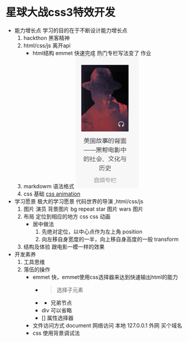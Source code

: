 # 星球大战css3特效开发

- 能力增长点
    学习的目的在于不断设计能力增长点
    1. hackthon 黑客精神
    2. html/css/js 离开api 
        - html结构
            emmet 快速完成 热门专栏写法变了 作业
    3. markdowm 语法格式
        ![img](./imgs/column.png)
    4. css 基础
    [css animation](https://www.w3school.com.cn/cssref/pr_animation.asp)
- 学习愿景
    极大的学习愿景
    代码世界的导演 ,html/css/js
    1. 图片 演员
        背景图片 bg repeat
        star 图片
        wars 图片
    2. 布局
        定位到相应的地方
        css
        css 动画
        - 居中做法
            1. 先绝对定位，以中心点作为左上角 position
            2. 向左移自身宽度的一半，向上移自身高度的一般 transform
    3. 结构及体验
        跟电影一模一样的效果
- 开发素养
    1. 工具思维
    2. 落伍的操作
        - emmet
            快，emmet使用css选择器来达到快速输出html的能力
            - > 选择子元素
            - + 兄弟节点
            - div 可以省略
            - [] 属性选择器
        - 文件访问方式
            document
            网络访问 
            本地 127.0.0.1
            外网 买个域名
        - css 使用背景调试法
        